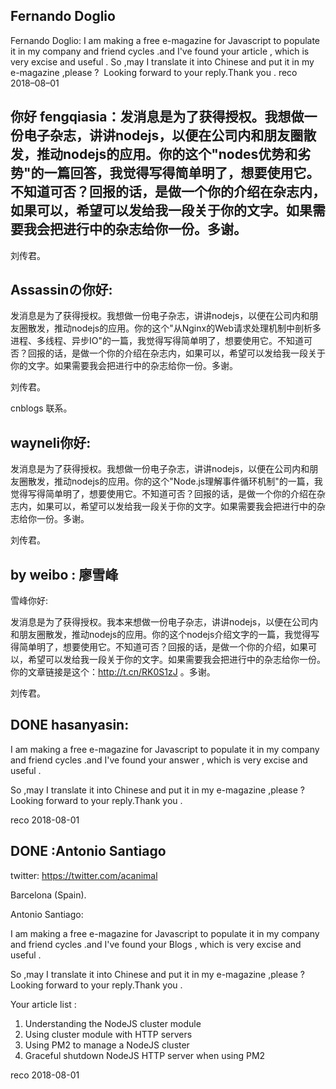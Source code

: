 ## Fernando Doglio

Fernando Doglio:
I am making a free e-magazine for Javascript to populate it in my company and friend cycles .and I've found your article , which is very excise and useful .
So ,may I translate it into Chinese and put it in my e-magazine ,please ? 
Looking forward to your reply.Thank you .
reco 
2018–08–01

## 你好 fengqiasia：发消息是为了获得授权。我想做一份电子杂志，讲讲nodejs，以便在公司内和朋友圈散发，推动nodejs的应用。你的这个"nodes优势和劣势"的一篇回答，我觉得写得简单明了，想要使用它。不知道可否？回报的话，是做一个你的介绍在杂志内，如果可以，希望可以发给我一段关于你的文字。如果需要我会把进行中的杂志给你一份。多谢。 

刘传君。

## Assassinの你好:

发消息是为了获得授权。我想做一份电子杂志，讲讲nodejs，以便在公司内和朋友圈散发，推动nodejs的应用。你的这个"从Nginx的Web请求处理机制中剖析多进程、多线程、异步IO"的一篇，我觉得写得简单明了，想要使用它。不知道可否？回报的话，是做一个你的介绍在杂志内，如果可以，希望可以发给我一段关于你的文字。如果需要我会把进行中的杂志给你一份。多谢。   

刘传君。

cnblogs 联系。

## wayneli你好:

发消息是为了获得授权。我想做一份电子杂志，讲讲nodejs，以便在公司内和朋友圈散发，推动nodejs的应用。你的这个"Node.js理解事件循环机制"的一篇，我觉得写得简单明了，想要使用它。不知道可否？回报的话，是做一个你的介绍在杂志内，如果可以，希望可以发给我一段关于你的文字。如果需要我会把进行中的杂志给你一份。多谢。   

刘传君。


## by weibo : 廖雪峰

雪峰你好:

发消息是为了获得授权。我本来想做一份电子杂志，讲讲nodejs，以便在公司内和朋友圈散发，推动nodejs的应用。你的这个nodejs介绍文字的一篇，我觉得写得简单明了，想要使用它。不知道可否？回报的话，是做一个你的介绍，如果可以，希望可以发给我一段关于你的文字。如果需要我会把进行中的杂志给你一份。你的文章链接是这个：http://t.cn/RK0S1zJ 。多谢。   

刘传君。


## DONE hasanyasin:

I am making a free e-magazine for Javascript to populate it in my company and friend cycles .and I've found your answer , which is very excise and useful .

So ,may I translate it into Chinese and put it in my e-magazine ,please ? 
Looking forward to your reply.Thank you .

reco 
2018-08-01

## DONE :Antonio Santiago

 twitter: https://twitter.com/acanimal

 Barcelona (Spain).

Antonio Santiago:

I am making a free e-magazine for Javascript to populate it in my company and friend cycles .and I've found your Blogs , which is very excise and useful .

So ,may I translate it into Chinese and put it in my e-magazine ,please ? 
Looking forward to your reply.Thank you .

Your article list :

1. Understanding the NodeJS cluster module
2. Using cluster module with HTTP servers
3. Using PM2 to manage a NodeJS cluster
4. Graceful shutdown NodeJS HTTP server when using PM2

reco 
2018-08-01
